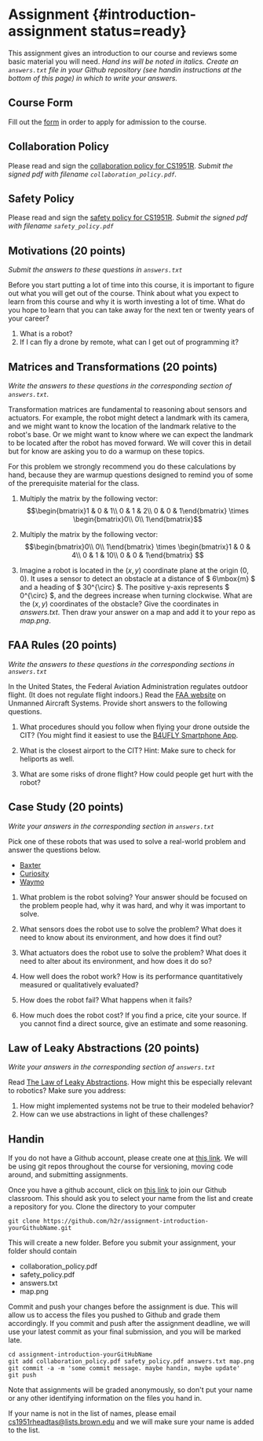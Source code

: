 # Assignment {#introduction-assignment status=ready}

This assignment gives an introduction to our course and reviews some basic
material you will need. *Hand ins will be noted in italics. Create an
`answers.txt` file in your Github repository (see handin instructions at the
bottom of this page) in which to write your answers.*


## Course Form

Fill out the
[form](https://docs.google.com/forms/d/1H9RmjkpoRjVK3JAbkEogyKDuwZQWIR6a7M4KQng4Tf0/viewform?edit_requested=true)
in order to apply for admission to the course.

## Collaboration Policy

Please read and sign the [collaboration policy for
CS1951R](https://cs.brown.edu/courses/cs1951r/assignments/introduction/collaboration_policy.pdf). *Submit the signed pdf with filename
`collaboration_policy.pdf`.*

## Safety Policy

Please read and sign the [safety policy for CS1951R](https://cs.brown.edu/courses/cs1951r/assignments/introduction/safety_policy.pdf).
*Submit the signed pdf with filename `safety_policy.pdf`*

## Motivations (20 points)

*Submit the answers to these questions in `answers.txt`*

Before you start putting a lot of time into this course, it is important to
figure out what you will get out of the course.  Think about what you expect to
learn from this course and why it is worth investing a lot of time.  What do
you hope to learn that you can take away for the next ten or twenty years of
your career?

1. What is a robot?
1. If I can fly a drone by remote, what can I get out of programming it?


## Matrices and Transformations (20 points)

*Write the answers to these questions in the corresponding section of `answers.txt`.*

Transformation matrices are fundamental to reasoning about sensors and
actuators.  For example, the robot might detect a landmark with its
camera, and we might want to know the location of the landmark
relative to the robot's base.  Or we might want to know where we can
expect the landmark to be located after the robot has moved forward.
We will cover this in detail but for know are asking you to do a
warmup on these topics.

For this problem we strongly recommend you do these calculations by hand,
because they are warmup questions designed to remind you of some of the
prerequisite material for the class.

1. Multiply the matrix by the following vector:
  $$\begin{bmatrix}1 & 0 & 1\\
                 0 & 1 & 2\\
                 0 & 0 & 1\end{bmatrix}
  \times
  \begin{bmatrix}0\\
                 0\\
                 1\end{bmatrix}$$

2. Multiply the matrix by the following vector:
   $$\begin{bmatrix}0\\
                  0\\
                  1\end{bmatrix}
   \times
   \begin{bmatrix}1 & 0 & 4\\
                  0 & 1 & 10\\
                  0 & 0 & 1\end{bmatrix} $$

3. Imagine a robot is located in the $(x, y)$ coordinate plane at the
   origin $(0,0)$. It uses a sensor to detect an obstacle at a distance
   of $ 6\mbox{m} $ and a heading of $ 30^{\circ} $. The positive y-axis
   represents $ 0^{\circ} $, and the degrees increase when turning clockwise.
   What are the $(x, y)$ coordinates of the obstacle? Give the coordinates
   in _answers.txt_. Then draw your answer on a map and add it to your repo as
   _map.png_.

## FAA Rules (20 points)
*Write the answers to these questions in the corresponding sections in `answers.txt`*

In the United States, the Federal Aviation Administration regulates
outdoor flight.  (It does not regulate flight indoors.)  Read the [FAA
website](https://www.faa.gov/uas/) on Unmanned Aircraft Systems.
Provide short answers to the following questions.


1. What procedures should you follow when flying your drone outside
   the CIT?  (You might find it easiest to use the [B4UFLY Smartphone
   App](https://www.faa.gov/uas/where_to_fly/b4ufly/).

2. What is the closest airport to the CIT? Hint: Make sure to check for
   heliports as well.

3. What are some risks of drone flight? How could people get hurt with the
   robot?

## Case Study (20 points)

*Write your answers in the corresponding section in `answers.txt`*

Pick one of these robots that was used to solve a real-world problem and answer
the questions below.
- [Baxter](https://www.rethinkrobotics.com/baxter/)
- [Curiosity](https://en.wikipedia.org/wiki/Curiosity_(rover))
- [Waymo](https://waymo.com)

1. What problem is the robot solving? Your answer should be focused on the
   problem people had, why it was hard, and why it was important to solve.

2. What sensors does the robot use to solve the problem? What does it need to
   know about its environment, and how does it find out?

3. What actuators does the robot use to solve the problem? What does it need to
   alter about its environment, and how does it do so?

4. How well does the robot work? How is its performance quantitatively measured
   or qualitatively evaluated?

5. How does the robot fail? What happens when it fails?

6. How much does the robot cost? If you find a price, cite your source. If you
   cannot find a direct source, give an estimate and some reasoning.

## Law of Leaky Abstractions (20 points)

*Write your answers in the corresponding section of `answers.txt`*

Read [The Law of Leaky
Abstractions](https://www.joelonsoftware.com/2002/11/11/the-law-of-leaky-abstractions/).
How might this be especially relevant to robotics? Make sure you address:

1. How might implemented systems not be true to their modeled behavior?
1. How can we use abstractions in light of these challenges?

## Handin

If you do not have a Github account, please create one at [this
link](https://github.com). We will be using git repos throughout the course for
versioning, moving code around, and submitting assignments.

Once you have a github account, click on [this
link](https://classroom.github.com/a/Kx6uuWcO) to join our Github classroom.
This should ask you to select your name from the list and create a repository
for you. Clone the directory to your computer

`git clone https://github.com/h2r/assignment-introduction-yourGithubName.git`

This will create a new folder. Before you submit your assignment, your folder
should contain

* collaboration_policy.pdf
* safety_policy.pdf
* answers.txt
* map.png

Commit and push your changes before the assignment is due. This will allow us to
access the files you pushed to Github and grade them accordingly. If you commit
and push after the assignment deadline, we will use your latest commit as your
final submission, and you will be marked late.

```
cd assignment-introduction-yourGitHubName
git add collaboration_policy.pdf safety_policy.pdf answers.txt map.png
git commit -a -m 'some commit message. maybe handin, maybe update'
git push
```

Note that assignments will be graded anonymously, so don't put your name or any
other identifying information on the files you hand in.

If your name is not in the list of names, please email
cs1951rheadtas@lists.brown.edu and we will make sure your name is added to the
list.
